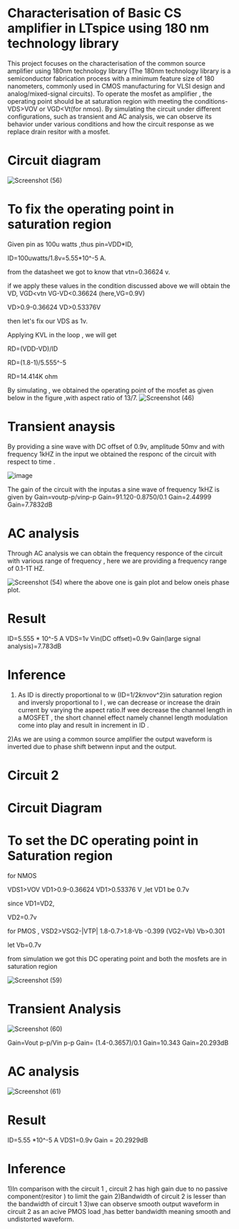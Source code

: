 
# Characterisation of Basic CS amplifier in LTspice using 180 nm technology library

This project focuses on the characterisation of the common source amplifier using 180nm technology library (The 180nm technology library is a semiconductor fabrication process with a minimum feature size of 180 nanometers, commonly used in CMOS manufacturing for VLSI design and analog/mixed-signal circuits).
  To operate the mosfet as amplifier , the operating point should be at saturation region with meeting the conditions- VDS>VOV or VGD<Vt(for nmos). By simulating the circuit under different configurations, such as transient and AC analysis, we can observe its behavior under various conditions and how the circuit response as we replace drain resitor with a mosfet.

 # Circuit diagram

![Screenshot (56)](https://github.com/user-attachments/assets/dc9ff2c8-b40b-4a14-9e69-009b69f01c98)


  # To fix the operating point in saturation region

Given pin as 100u watts ,thus pin=VDD*ID,

ID=100uwatts/1.8v=5.55*10^-5 A.

from the datasheet we got to know that vtn=0.36624 v.
 
 if we apply these values in the condition discussed above we will obtain the VD,
 VGD<vtn
 VG-VD<0.36624     (here,VG=0.9V)

 VD>0.9-0.36624
 VD>0.53376V

 then let's fix our VDS as 1v.

 Applying KVL in the loop , we will get

 RD=(VDD-VD)/ID

 RD=(1.8-1)/5.555^-5
 
 RD=14.414K ohm

 By simulating , we obtained the operating point of the mosfet as given below in the figure ,with aspect ratio of 13/7.
 ![Screenshot (46)](https://github.com/user-attachments/assets/93988854-fb81-4521-b8f6-5ac9b161bb27)

 
# Transient anaysis

By providing a sine wave with DC offset of 0.9v, amplitude 50mv and with frequency 1kHZ in the input we obtained the responc of the circuit with respect to time .

![image](https://github.com/user-attachments/assets/bcd25a03-5797-412c-87b0-0796417c1afb)

The gain of the circuit with the inputas a sine wave of frequency 1kHZ is given by Gain=voutp-p/vinp-p
Gain=91.120-0.8750/0.1
Gain=2.44999
Gain=7.7832dB



# AC analysis

Through AC analysis we can obtain the frequency responce of the circuit with various range of frequency , here we are providing a frequency range of 0.1-1T HZ.

![Screenshot (54)](https://github.com/user-attachments/assets/094d99fa-97d1-43f6-8e83-7294508dcf1e)
where the above one is gain plot and below oneis phase plot.


# Result


ID=5.555 * 10^-5 A
VDS=1v
Vin(DC offset)=0.9v
Gain(large signal analysis)=7.783dB


# Inference

1) As ID is directly proportional to w (ID=1/2*kn*vov^2)in saturation region and inversly proportional to l , we can decrease or increase the drain current by varying the aspect ratio.If wee decrease the channel length in a MOSFET , the short channel effect namely channel length modulation come into play and result in increment in ID .

2)As we are using a common source amplifier the output waveform is inverted due to phase shift betwenn input and the output.

# Circuit 2

# Circuit Diagram

# To set the DC operating point in Saturation region

for NMOS 

VDS1>VOV
VD1>0.9-0.36624
VD1>0.53376 V ,let VD1 be 0.7v

since VD1=VD2,

VD2=0.7v

for PMOS ,
VSD2>VSG2-|VTP|
1.8-0.7>1.8-Vb -0.399           (VG2=Vb)
Vb>0.301

let Vb=0.7v

from simulation we got this DC operating point and both the mosfets are in saturation region

![Screenshot (59)](https://github.com/user-attachments/assets/83c28ca6-1ad0-4e2b-a684-df081d440fc2)

# Transient Analysis
![Screenshot (60)](https://github.com/user-attachments/assets/06f4e7f7-74f3-47b9-8be7-ff2672344e10)

Gain=Vout p-p/Vin p-p
Gain= (1.4-0.3657)/0.1
Gain=10.343
Gain=20.293dB


# AC analysis
![Screenshot (61)](https://github.com/user-attachments/assets/9e170ed4-4fd0-4eca-bdc2-bdc4d2ae4981)

# Result
ID=5.55 *10^-5 A
VDS1=0.9v
Gain = 20.2929dB

# Inference
1)In comparison with the circuit 1 , circuit 2 has high gain due to no passive component(resitor ) to limit the gain 
2)Bandwidth of circuit 2 is lesser than the bandwidth of circuit 1
3)we can observe smooth output waveform in circuit 2 as an acive PMOS  load ,has better bandwidth meaning smooth and undistorted waveform.



















 












  



  

  

  




